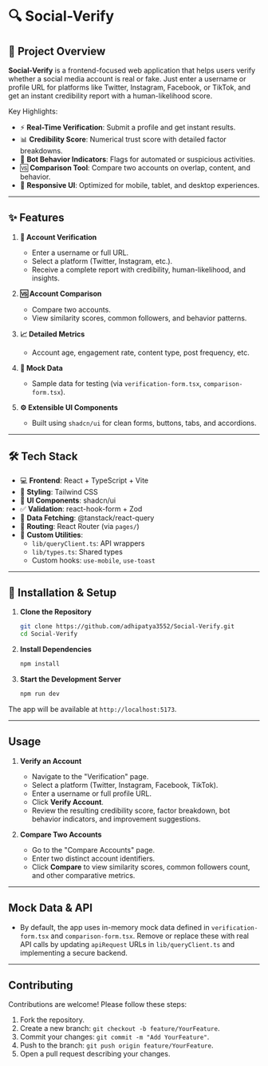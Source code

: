 # 🔍 Social-Verify

## 🧠 Project Overview

**Social-Verify** is a frontend-focused web application that helps users verify whether a social media account is real or fake. Just enter a username or profile URL for platforms like Twitter, Instagram, Facebook, or TikTok, and get an instant credibility report with a human-likelihood score. 

Key Highlights:

- ⚡ **Real-Time Verification**: Submit a profile and get instant results.
- 📊 **Credibility Score**: Numerical trust score with detailed factor breakdowns.
- 🤖 **Bot Behavior Indicators**: Flags for automated or suspicious activities.
- 🆚 **Comparison Tool**: Compare two accounts on overlap, content, and behavior.
- 📱 **Responsive UI**: Optimized for mobile, tablet, and desktop experiences.

---

## ✨ Features

1. **🔐 Account Verification**
   - Enter a username or full URL.
   - Select a platform (Twitter, Instagram, etc.).
   - Receive a complete report with credibility, human-likelihood, and insights.

2. **🆚 Account Comparison**
   - Compare two accounts.
   - View similarity scores, common followers, and behavior patterns.

3. **📈 Detailed Metrics**
   - Account age, engagement rate, content type, post frequency, etc.

4. **🧪 Mock Data**
   - Sample data for testing (via `verification-form.tsx`, `comparison-form.tsx`).

5. **⚙️ Extensible UI Components**
   - Built using `shadcn/ui` for clean forms, buttons, tabs, and accordions.

---

## 🛠 Tech Stack

- 💻 **Frontend**: React + TypeScript + Vite
- 🎨 **Styling**: Tailwind CSS
- 🧩 **UI Components**: shadcn/ui
- ✅ **Validation**: react-hook-form + Zod
- 🔄 **Data Fetching**: @tanstack/react-query
- 🚦 **Routing**: React Router (via `pages/`)
- 🔌 **Custom Utilities**: 
  - `lib/queryClient.ts`: API wrappers
  - `lib/types.ts`: Shared types
  - Custom hooks: `use-mobile`, `use-toast`

---

## 🚀 Installation & Setup

1. **Clone the Repository**
   ```bash
   git clone https://github.com/adhipatya3552/Social-Verify.git
   cd Social-Verify
   ```

2. **Install Dependencies**
   ```bash
   npm install
   ```

3. **Start the Development Server**
   ```bash
   npm run dev
   ```

The app will be available at `http://localhost:5173`.

---

## Usage

1. **Verify an Account**

   * Navigate to the "Verification" page.
   * Select a platform (Twitter, Instagram, Facebook, TikTok).
   * Enter a username or full profile URL.
   * Click **Verify Account**.
   * Review the resulting credibility score, factor breakdown, bot behavior indicators, and improvement suggestions.

2. **Compare Two Accounts**

   * Go to the "Compare Accounts" page.
   * Enter two distinct account identifiers.
   * Click **Compare** to view similarity scores, common followers count, and other comparative metrics.

---

## Mock Data & API

* By default, the app uses in-memory mock data defined in `verification-form.tsx` and `comparison-form.tsx`. Remove or replace these with real API calls by updating `apiRequest` URLs in `lib/queryClient.ts` and implementing a secure backend.

---

## Contributing

Contributions are welcome! Please follow these steps:

1. Fork the repository.
2. Create a new branch: `git checkout -b feature/YourFeature`.
3. Commit your changes: `git commit -m "Add YourFeature"`.
4. Push to the branch: `git push origin feature/YourFeature`.
5. Open a pull request describing your changes.
